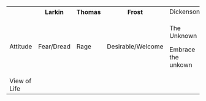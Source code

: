  <table>
  <tr>
    <th></th>
    <th>Larkin</th>
    <th>Thomas</th>
    <th>Frost</th>
    <td>Dickenson</td>
  </tr>
  <tr>
    <td>Attitude</td>
    <td>Fear/Dread</td>
    <td>Rage</td>
    <td>Desirable/Welcome</td>
    <td><p>The Unknown</p> <p>Embrace the unkown</p></td>
  </tr>
  <tr>
    <td>View of Life</td>
    <td></td>
    <td></td>
    <td></td>
    <td></td>
  </tr>
  </tr>
 </table> 
